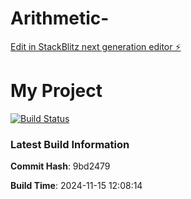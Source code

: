 # Arithmetic-

[Edit in StackBlitz next generation editor ⚡️](https://stackblitz.com/~/github.com/oferguez/Arithmetic-)

# My Project

[![Build Status](https://github.com/oferguez/Arithmetic-/workflows/Build%20and%20Deploy/badge.svg)](https://oferguez/Arithmetic-/repository/actions)


### Latest Build Information

**Commit Hash**: 9bd2479

**Build Time**: 2024-11-15 12:08:14

